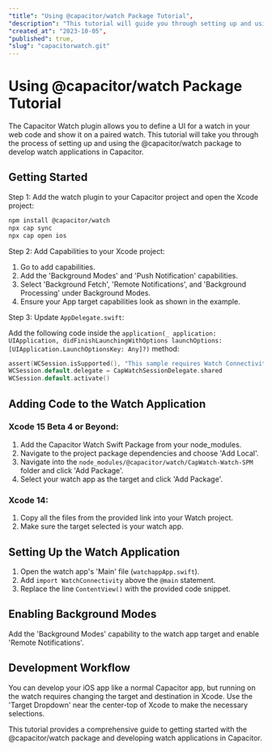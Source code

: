 ```yaml
---
"title": "Using @capacitor/watch Package Tutorial",
"description": "This tutorial will guide you through setting up and using the @capacitor/watch package to develop watch applications in Capacitor.",
"created_at": "2023-10-05",
"published": true,
"slug": "capacitorwatch.git"
---
```


# Using @capacitor/watch Package Tutorial

The Capacitor Watch plugin allows you to define a UI for a watch in your web code and show it on a paired watch. This tutorial will take you through the process of setting up and using the @capacitor/watch package to develop watch applications in Capacitor.

## Getting Started

Step 1: Add the watch plugin to your Capacitor project and open the Xcode project:

```bash
npm install @capacitor/watch
npx cap sync
npx cap open ios
```

Step 2: Add Capabilities to your Xcode project:

1. Go to add capabilities.
2. Add the 'Background Modes' and 'Push Notification' capabilities.
3. Select 'Background Fetch', 'Remote Notifications', and 'Background Processing' under Background Modes.
4. Ensure your App target capabilities look as shown in the example.

Step 3: Update `AppDelegate.swift`:

Add the following code inside the `application(_ application: UIApplication, didFinishLaunchingWithOptions launchOptions: [UIApplication.LaunchOptionsKey: Any]?)` method:

```swift
assert(WCSession.isSupported(), "This sample requires Watch Connectivity support!")
WCSession.default.delegate = CapWatchSessionDelegate.shared
WCSession.default.activate()
```

## Adding Code to the Watch Application

### Xcode 15 Beta 4 or Beyond:

1. Add the Capacitor Watch Swift Package from your node_modules.
2. Navigate to the project package dependencies and choose 'Add Local'.
3. Navigate into the `node_modules/@capacitor/watch/CapWatch-Watch-SPM` folder and click 'Add Package'.
4. Select your watch app as the target and click 'Add Package'.

### Xcode 14:

1. Copy all the files from the provided link into your Watch project.
2. Make sure the target selected is your watch app.

## Setting Up the Watch Application

1. Open the watch app's 'Main' file (`watchappApp.swift`).
2. Add `import WatchConnectivity` above the `@main` statement.
3. Replace the line `ContentView()` with the provided code snippet.

## Enabling Background Modes

Add the 'Background Modes' capability to the watch app target and enable 'Remote Notifications'.

## Development Workflow

You can develop your iOS app like a normal Capacitor app, but running on the watch requires changing the target and destination in Xcode. Use the 'Target Dropdown' near the center-top of Xcode to make the necessary selections.

This tutorial provides a comprehensive guide to getting started with the @capacitor/watch package and developing watch applications in Capacitor.